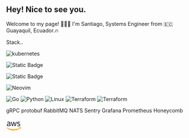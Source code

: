 ## Hey! Nice to see you.

Welcome to my page! 👨🏻‍💻 I'm Santiago, Systems Engineer from 🇪🇨 Guayaquil, Ecuador.🔥

Stack..

![kubernetes](https://img.shields.io/badge/gRPC-black?style=social&logo=trpc&color=%232596BE)

![Static Badge](https://img.shields.io/badge/Kubernetes-black?style=for-the-badge&logo=kubernetes&logoColor=white&labelColor=%23326CE5&link=https%3A%2F%2Fkubernetes.io%2F)


![Static Badge](https://img.shields.io/badge/Kubernetes-black?style=flat&logo=kubernetes&logoColor=%23326CE5)


![Neovim](https://img.shields.io/badge/NeoVim-%2357A143.svg?&style=for-the-badge&logo=neovim&logoColor=white)

![Go](https://img.shields.io/badge/go-%2300ADD8.svg?style=for-the-badge&logo=go&logoColor=white)
![Python](https://img.shields.io/badge/python-3670A0?style=for-the-badge&logo=python&logoColor=ffdd54)
![Linux](https://img.shields.io/badge/Linux-FCC624?style=for-the-badge&logo=linux&logoColor=black)
![Terraform](https://img.shields.io/badge/terraform-%235835CC.svg?style=for-the-badge&logo=terraform&logoColor=white)
![Terraform](https://img.shields.io/badge/terraform-%235835CC.svg?style=for-the-badge&logo=terraform&logoColor=white)

gRPC
protobuf
RabbitMQ
NATS
Sentry
Grafana
Prometheus
Honeycomb 


<img src="https://raw.githubusercontent.com/devicons/devicon/master/icons/amazonwebservices/amazonwebservices-original-wordmark.svg" alt="aws" width="40" height="40" style="max-width: 100%;">



<!--
**stgoarteaga/stgoarteaga** is a ✨ _special_ ✨ repository because its `README.md` (this file) appears on your GitHub profile.

Here are some ideas to get you started:

- 🔭 I’m currently working on ...
- 🌱 I’m currently learning ...
- 👯 I’m looking to collaborate on ...
- 🤔 I’m looking for help with ...
- 💬 Ask me about ...
- 📫 How to reach me: ...
- 😄 Pronouns: ...
- ⚡ Fun fact: ...
-->
